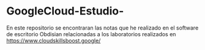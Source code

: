 # GoogleCloud-Estudio-
En este repositorio se encontraran las notas que he realizado en el software de escritorio Obdisian relacionadas a los laboratorios realizados en  https://www.cloudskillsboost.google/
